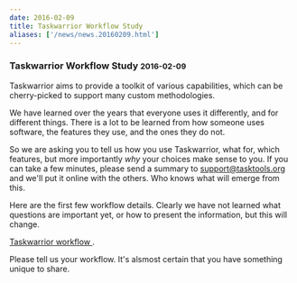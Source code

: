 ```yaml
---
date: 2016-02-09
title: Taskwarrior Workflow Study
aliases: ['/news/news.20160209.html']
---
```

<div class="col-md-8 main">
 <div class="row">
  <h3>
   Taskwarrior Workflow Study
   <small>
    2016-02-09
   </small>
  </h3>
  <p>
   Taskwarrior aims to provide a toolkit of various capabilities, which
            can be cherry-picked to support many custom methodologies.
  </p>
  <p>
   We have learned over the years that everyone uses it differently,
            and for different things. There is a lot to be learned from how
            someone uses software, the features they use, and the ones they do
            not.
  </p>
  <p>
   So we are asking you to tell us how you use Taskwarrior, what for,
            which features, but more importantly
   <em>
    why
   </em>
   your choices
            make sense to you. If you can take a few minutes, please send a
            summary to
   <a href="mailt:support@tasktools.org">
    support@tasktools.org
   </a>
   and we'll put it online with the others. Who knows what will
            emerge from this.
  </p>
  <p>
   Here are the first few workflow details.  Clearly we have not
            learned what questions are important yet, or how to present the
            information, but this will change.
  </p>
  <p>
   <a href="/docs/workflow.html">
    Taskwarrior workflow
   </a>
   .
  </p>
  <p>
   Please tell us your workflow. It's alsmost certain that you have
            something unique to share.
  </p>
  <br/>
  <br/>
 </div>
</div>

